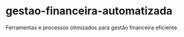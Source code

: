 # gestao-financeira-automatizada
Ferramentas e processos otimizados para gestão financeira eficiente.
